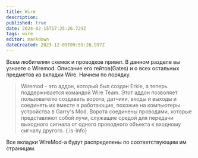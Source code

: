 ```yaml
---
title: Wire
description: 
published: true
date: 2024-02-15T17:25:26.729Z
tags: wire
editor: markdown
dateCreated: 2023-12-09T09:59:20.997Z
---
```



Всем любителям схемок и проводков привет. В данном разделе вы узнаете о Wiremod. Описание его гейтов(Gates) и о всех остальных предметов из вкладки Wire. Начнем по порядку.

> Wiremod - это аддон, который был создан Erkle, а теперь поддерживается командой Wire Team. Этот аддон позволяет пользователю создавать ворота, датчики, входы и выходы и соединять их вместе в работающие, похожие на компьютеры устройства в Garry's Mod. Ворота соединены проводами, которые представляют собой лучи, служащие средой для передачи выходного сигнала от одного проводного объекта к входному сигналу другого.
{.is-info}

Все вкладки WireMod-а будут распределены по соответствующим им страницам.
